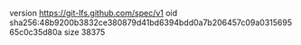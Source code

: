 version https://git-lfs.github.com/spec/v1
oid sha256:48b9200b3832ce380879d41bd6394bdd0a7b206457c09a031569565c0c35d80a
size 38375
